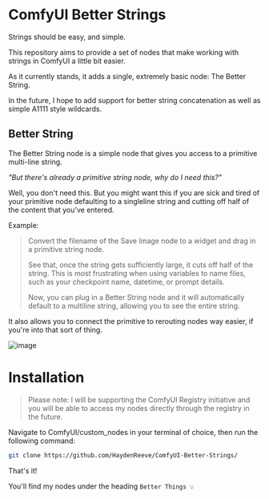 # ComfyUI Better Strings

Strings should be easy, and simple.

This repository aims to provide a set of nodes that make working with strings in ComfyUI a little bit easier.

As it currently stands, it adds a single, extremely basic node: The Better String.

In the future, I hope to add support for better string concatenation as well as simple A1111 style wildcards.

## Better String

The Better String node is a simple node that gives you access to a primitive multi-line string.

_"But there's already a primitive string node, why do I need this?"_

Well, you don't need this. But you might want this if you are sick and tired of your primitive node defaulting to a singleline string and cutting off 
half of the content that you've entered.

Example:

> Convert the filename of the Save Image node to a widget and drag in a primitive string node.
>
> See that, once the string gets sufficiently large, it cuts off half of the string. This is most frustrating when using variables to name files,
> such
> as your checkpoint name, datetime, or prompt details.
>
> Now, you can plug in a Better String node and it will automatically default to a multiline string, allowing you to see the entire string.

It also allows you to connect the primitive to rerouting nodes way easier, if you're into that sort of thing.

![image](https://github.com/HaydenReeve/ComfyUI-Better-Strings/assets/39004735/5c04cb66-ab32-44ea-b1e8-67b0b674cca9)

# Installation

> Please note: I will be supporting the ComfyUI Registry initiative and you will be able to access my nodes directly 
> through the registry in the future.

Navigate to ComfyUI/custom_nodes in your terminal of choice, then run the following command:

```bash
git clone https://github.com/HaydenReeve/ComfyUI-Better-Strings/
```

That's it!

You'll find my nodes under the heading `Better Things 💡`
